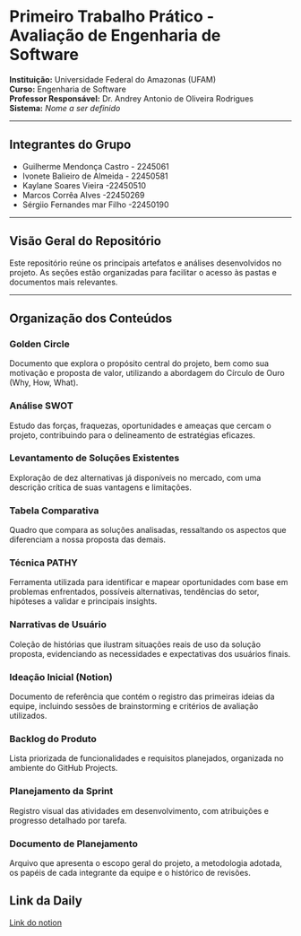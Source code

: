 # Primeiro Trabalho Prático - Avaliação de Engenharia de Software

**Instituição:** Universidade Federal do Amazonas (UFAM)  
**Curso:** Engenharia de Software  
**Professor Responsável:** Dr. Andrey Antonio de Oliveira Rodrigues  
**Sistema:** *Nome a ser definido*

---

## Integrantes do Grupo

- Guilherme Mendonça Castro - 2245061
- Ivonete Balieiro de Almeida - 22450581
- Kaylane Soares Vieira -22450510
- Marcos Corrêa Alves -22450269
- Sérgiio Fernandes mar Filho -22450190
  

---

## Visão Geral do Repositório

Este repositório reúne os principais artefatos e análises desenvolvidos no projeto. As seções estão organizadas para facilitar o acesso às pastas e documentos mais relevantes.

---

## Organização dos Conteúdos

### Golden Circle  
Documento que explora o propósito central do projeto, bem como sua motivação e proposta de valor, utilizando a abordagem do Círculo de Ouro (Why, How, What).

### Análise SWOT  
Estudo das forças, fraquezas, oportunidades e ameaças que cercam o projeto, contribuindo para o delineamento de estratégias eficazes.

### Levantamento de Soluções Existentes  
Exploração de dez alternativas já disponíveis no mercado, com uma descrição crítica de suas vantagens e limitações.

### Tabela Comparativa  
Quadro que compara as soluções analisadas, ressaltando os aspectos que diferenciam a nossa proposta das demais.

### Técnica PATHY  
Ferramenta utilizada para identificar e mapear oportunidades com base em problemas enfrentados, possíveis alternativas, tendências do setor, hipóteses a validar e principais insights.

### Narrativas de Usuário  
Coleção de histórias que ilustram situações reais de uso da solução proposta, evidenciando as necessidades e expectativas dos usuários finais.

### Ideação Inicial (Notion)  
Documento de referência que contém o registro das primeiras ideias da equipe, incluindo sessões de brainstorming e critérios de avaliação utilizados.

### Backlog do Produto  
Lista priorizada de funcionalidades e requisitos planejados, organizada no ambiente do GitHub Projects.

### Planejamento da Sprint  
Registro visual das atividades em desenvolvimento, com atribuições e progresso detalhado por tarefa.

### Documento de Planejamento  
Arquivo que apresenta o escopo geral do projeto, a metodologia adotada, os papéis de cada integrante da equipe e o histórico de revisões.

## Link da Daily

[Link do notion](https://www.notion.so/1f0e7ce1a842801da497c3cb7ee1f9bc?v=1f0e7ce1a8428071b56f000c0e71389d&pvs=4)
